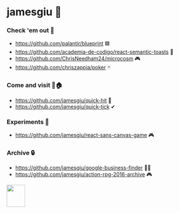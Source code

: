 
# jamesgiu 👋 

### Check 'em out 👀
* https://github.com/palantir/blueprint 🟦
* https://github.com/academia-de-codigo/react-semantic-toasts 🍞
* https://github.com/ChrisNeedham24/microcosm 🎮
* https://github.com/chriszappia/poker 🃏

### Come and visit 🚪🏠
* https://github.com/jamesgiu/quick-hit 🏓
* https://github.com/jamesgiu/quick-tick ✔ 

### Experiments 🔬
* https://github.com/jamesgiu/react-sans-canvas-game 🎮

### Archive 🔒
* https://github.com/jamesgiu/google-business-finder 👨‍💼
* https://github.com/jamesgiu/action-rpg-2016-archive 🎮

<img src="https://media.tenor.com/fAQ4mdg7iz4AAAAj/pixel-cat.gif" width="50" height="60"/>
